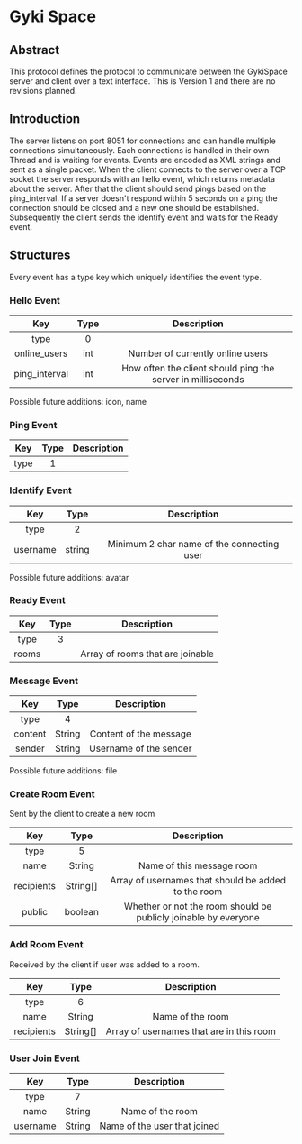 # Gyki Space

## Abstract
This protocol defines the protocol to communicate between the GykiSpace server and client over a text interface. This is Version 1 and there are no revisions planned. 

## Introduction
The server listens on port 8051 for connections and can handle multiple connections simultaneously. Each connections is handled in their own Thread and is waiting for events. Events are encoded as XML strings and sent as a single packet. When the client connects to the server over a TCP socket the server responds with an hello event, which returns metadata about the server. After that the client should send pings based on the ping_interval. If a server doesn't respond within 5 seconds on a ping the connection should be closed and a new one should be established. Subsequently the client sends the identify event and waits for the Ready event.

## Structures
Every event has a type key which uniquely identifies the event type.

### Hello Event
|     **Key**    | **Type** |                       **Description**                       |
|:--------------:|:--------:|:-----------------------------------------------------------:|
|      type      |     0    |                                                             |
|  online\_users |    int   |               Number of currently online users              |
| ping\_interval |    int   | How often the client should ping the server in milliseconds |

Possible future additions: icon, name

### Ping Event
**Key**|**Type**|**Description**
:-----:|:-----:|:-----:
type|1| 

### Identify Event
**Key**|**Type**|**Description**
:-----:|:-----:|:-----:
type|2| 
username|string|Minimum 2 char name of the connecting user

Possible future additions: avatar

### Ready Event

**Key**|**Type**|**Description**
:-----:|:-----:|:-----:
type|3| 
rooms| |Array of rooms that are joinable

### Message Event
**Key**|**Type**|**Description**
:-----:|:-----:|:-----:
type|4| 
content|String|Content of the message
sender|String|Username of the sender

Possible future additions: file

### Create Room Event
Sent by the client to create a new room

**Key**|**Type**|**Description**
:-----:|:-----:|:-----:
type|5| 
name|String|Name of this message room
recipients|String[]|Array of usernames that should be added to the room
public|boolean|Whether or not the room should be publicly joinable by everyone

### Add Room Event
Received by the client if user was added to a room.

**Key**|**Type**|**Description**
:-----:|:-----:|:-----:
type|6| 
name|String|Name of the room
recipients|String[]|Array of usernames that are in this room

### User Join Event
**Key**|**Type**|**Description**
:-----:|:-----:|:-----:
type|7| 
name|String|Name of the room
username|String|Name of the user that joined
